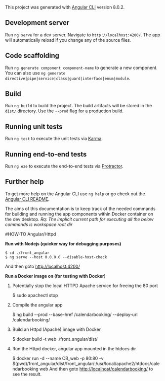 This project was generated with [Angular CLI](https://github.com/angular/angular-cli) version 8.0.2.

## Development server

Run `ng serve` for a dev server. Navigate to `http://localhost:4200/`. The app will automatically reload if you change any of the source files.

## Code scaffolding

Run `ng generate component component-name` to generate a new component. You can also use `ng generate directive|pipe|service|class|guard|interface|enum|module`.

## Build

Run `ng build` to build the project. The build artifacts will be stored in the `dist/` directory. Use the `--prod` flag for a production build.

## Running unit tests

Run `ng test` to execute the unit tests via [Karma](https://karma-runner.github.io).

## Running end-to-end tests

Run `ng e2e` to execute the end-to-end tests via [Protractor](http://www.protractortest.org/).

## Further help

To get more help on the Angular CLI use `ng help` or go check out the [Angular CLI README](https://github.com/angular/angular-cli/blob/master/README.md).

The aims of this documentation is to keep track of the needed commands for building and running the app components within Docker container on the dev desktop.
*Rq: The implicit current path for executing all the below commands is workspace root dir*


#HOW-TO Angular/Httpd

**Run with Nodejs (quicker way for debugging purposes)**

	$ cd ./front_angular
	$ ng serve --host 0.0.0.0 --disable-host-check
And then goto [http://localhost:4200/](http://localhost:4200/)
	
**Run a Docker image on (for testing with Docker)**

1) Potentially stop the local HTTPD Apache service for freeing the 80 port

	$ sudo apachectl stop
	
2) Compile the angular app
	
	$ ng build --prod --base-href /calendarbooking/ --deploy-url /calendarbooking/
	
3) Build an Httpd (Apache) image with Docker

	$ docker build -t web ./front_angular/dist/
	
4) Run the Httpd docker, angular app mounted in the htdocs dir

	$ docker run -d --name CB_web -p 80:80 -v $(pwd)/front_angular/dist/front_angular/:/usr/local/apache2/htdocs/calendarbooking web
And then goto [http://localhost/calendarbooking/](http://localhost/calendarbooking/) to see the result.
